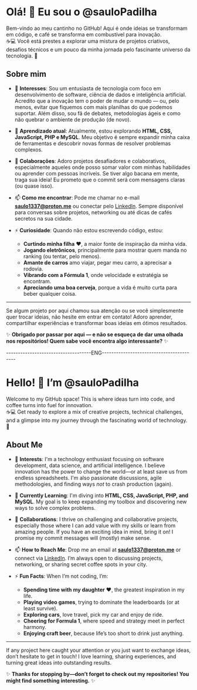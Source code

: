 # Olá! 👋 Eu sou o @sauloPadilha

Bem-vindo ao meu cantinho no GitHub! Aqui é onde ideias se transformam em código, e café se transforma em combustível para inovação.  
☕💻 Você está prestes a explorar uma mistura de projetos criativos, desafios técnicos e um pouco da minha jornada pelo fascinante universo da tecnologia. 🚀

## Sobre mim
- 👀 **Interesses**: Sou um entusiasta de tecnologia com foco em desenvolvimento de software, ciência de dados e inteligência artificial. Acredito que a inovação tem o poder de mudar o mundo — ou, pelo menos, evitar que fiquemos com mais planilhas do que podemos suportar. Além disso, sou fã de debates, metodologias ágeis e como não quebrar o ambiente de produção (de novo).

- 🌱 **Aprendizado atual**: Atualmente, estou explorando **HTML, CSS, JavaScript, PHP e MySQL**. Meu objetivo é sempre expandir minha caixa de ferramentas e descobrir novas formas de resolver problemas complexos.

- 💞️ **Colaborações**: Adoro projetos desafiadores e colaborativos, especialmente aqueles onde posso somar valor com minhas habilidades ou aprender com pessoas incríveis. Se tiver algo bacana em mente, traga sua ideia! Eu prometo que o commit será com mensagens claras (ou quase isso).

- 📫 **Como me encontrar**: Pode me chamar no e-mail **saulo1337@proton.me** ou conectar pelo [LinkedIn](https://www.linkedin.com/in/saulo-gabriel-55b080306/?originalSubdomain=br). Sempre disponível para conversas sobre projetos, networking ou até dicas de cafés secretos na sua cidade.

- ⚡ **Curiosidade**: Quando não estou escrevendo código, estou:
  - **Curtindo minha filha** ❤️, a maior fonte de inspiração da minha vida.
  - **Jogando eletrônicos**, principalmente para mostrar quem manda no ranking (ou tentar, pelo menos).
  - **Amante de carros** amo viajar, pegar meu carro, a aprecisar a rodovia.
  - **Vibrando com a Fórmula 1**, onde velocidade e estratégia se encontram.
  - **Apreciando uma boa cerveja**, porque a vida é muito curta para beber qualquer coisa.
  
---

Se algum projeto por aqui chamou sua atenção ou se você simplesmente quer trocar ideias, não hesite em entrar em contato! Adoro aprender, compartilhar experiências e transformar boas ideias em ótimos resultados.

✨ **Obrigado por passar por aqui — e não se esqueça de dar uma olhada nos repositórios! Quem sabe você encontra algo interessante?** ✨

------------------------------------ENG-----------------------------------------

# Hello! 👋 I’m @sauloPadilha

Welcome to my GitHub space! This is where ideas turn into code, and coffee turns into fuel for innovation.  
☕💻 Get ready to explore a mix of creative projects, technical challenges, and a glimpse into my journey through the fascinating world of technology. 🚀

## About Me
- 👀 **Interests**: I'm a technology enthusiast focusing on software development, data science, and artificial intelligence. I believe innovation has the power to change the world—or at least save us from endless spreadsheets. I'm also passionate discussions, agile methodologies, and finding ways *not* to crash production (again).

- 🌱 **Currently Learning**: I'm diving into **HTML, CSS, JavaScript, PHP, and MySQL**. My goal is to keep expanding my toolbox and discovering new ways to solve complex problems.

- 💞️ **Collaborations**: I thrive on challenging and collaborative projects, especially those where I can add value with my skills or learn from amazing people. If you have an exciting idea in mind, bring it on! I promise my commit messages will (mostly) make sense.

- 📫 **How to Reach Me**: Drop me an email at **saulo1337@proton.me** or connect via [LinkedIn](https://www.linkedin.com/in/saulo-gabriel-55b080306/?originalSubdomain=br). I’m always open to discussing projects, networking, or sharing secret coffee spots in your city.

- ⚡ **Fun Facts**: When I’m not coding, I’m:
  - **Spending time with my daughter** ❤️, the greatest inspiration in my life.
  - **Playing video games**, trying to dominate the leaderboards (or at least survive).
  - **Exploring cars**, love travel, pick my car and enjoy de ride.
  - **Cheering for Formula 1**, where speed and strategy meet in perfect harmony.
  - **Enjoying craft beer**, because life’s too short to drink just anything.

---

If any project here caught your attention or you just want to exchange ideas, don’t hesitate to get in touch! I love learning, sharing experiences, and turning great ideas into outstanding results.

✨ **Thanks for stopping by—don’t forget to check out my repositories! You might find something interesting.** ✨

